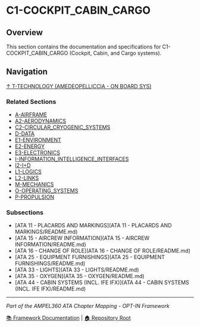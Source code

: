 # C1-COCKPIT_CABIN_CARGO

## Overview

This section contains the documentation and specifications for C1-COCKPIT_CABIN_CARGO (Cockpit, Cabin, and Cargo systems).

## Navigation

[↑ T-TECHNOLOGY (AMEDEOPELLICCIA - ON BOARD SYS)](../README.md)

### Related Sections

- [A-AIRFRAME](../A-AIRFRAME/README.md)
- [A2-AERODYNAMICS](../A2-AERODYNAMICS/README.md)
- [C2-CIRCULAR_CRYOGENIC_SYSTEMS](../C2-CIRCULAR_CRYOGENIC_SYSTEMS/README.md)
- [D-DATA](../D-DATA/README.md)
- [E1-ENVIRONMENT](../E1-ENVIRONMENT/README.md)
- [E2-ENERGY](../E2-ENERGY/README.md)
- [E3-ELECTRONICS](../E3-ELECTRONICS/README.md)
- [I-INFORMATION_INTELLIGENCE_INTERFACES](../I-INFORMATION_INTELLIGENCE_INTERFACES/README.md)
- [I2-I+D](../I2-I+D/README.md)
- [L1-LOGICS](../L1-LOGICS/README.md)
- [L2-LINKS](../L2-LINKS/README.md)
- [M-MECHANICS](../M-MECHANICS/README.md)
- [O-OPERATING_SYSTEMS](../O-OPERATING_SYSTEMS/README.md)
- [P-PROPULSION](../P-PROPULSION/README.md)

### Subsections

- [ATA 11 - PLACARDS AND MARKINGS](ATA 11 - PLACARDS AND MARKINGS/README.md)
- [ATA 15 - AIRCREW INFORMATION](ATA 15 - AIRCREW INFORMATION/README.md)
- [ATA 16 - CHANGE OF ROLE](ATA 16 - CHANGE OF ROLE/README.md)
- [ATA 25 - EQUIPMENT FURNISHINGS](ATA 25 - EQUIPMENT FURNISHINGS/README.md)
- [ATA 33 - LIGHTS](ATA 33 - LIGHTS/README.md)
- [ATA 35 - OXYGEN](ATA 35 - OXYGEN/README.md)
- [ATA 44 - CABIN SYSTEMS (INCL. IFE IFX)](ATA 44 - CABIN SYSTEMS (INCL. IFE IFX)/README.md)

---

*Part of the AMPEL360 ATA Chapter Mapping - OPT-IN Framework*

[📚 Framework Documentation](../../README.md) | [🏠 Repository Root](../../../README.md)
